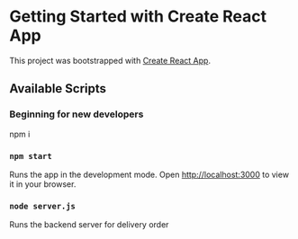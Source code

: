 # Getting Started with Create React App

This project was bootstrapped with [Create React App](https://github.com/facebook/create-react-app).

## Available Scripts

### Beginning for new developers
npm i


### `npm start`

Runs the app in the development mode.
Open [http://localhost:3000](http://localhost:3000) to view it in your browser.


### `node server.js`

Runs the backend server for delivery order